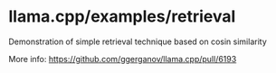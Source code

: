 # llama.cpp/examples/retrieval

Demonstration of simple retrieval technique based on cosin similarity

More info:
https://github.com/ggerganov/llama.cpp/pull/6193

